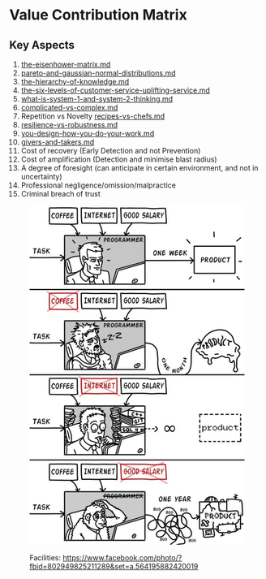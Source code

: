 # Value Contribution Matrix

## Key Aspects

1. [the-eisenhower-matrix.md](the-eisenhower-matrix.md "mention")
2. [pareto-and-gaussian-normal-distributions.md](pareto-and-gaussian-normal-distributions.md "mention")
3. [the-hierarchy-of-knowledge.md](the-hierarchy-of-knowledge.md "mention")
4. [the-six-levels-of-customer-service-uplifting-service.md](the-six-levels-of-customer-service-uplifting-service.md "mention")
5. [what-is-system-1-and-system-2-thinking.md](what-is-system-1-and-system-2-thinking.md "mention")
6. [complicated-vs-complex.md](complicated-vs-complex.md "mention")
7. Repetition vs Novelty [recipes-vs-chefs.md](recipes-vs-chefs.md "mention")
8. [resilience-vs-robustness.md](resilience-vs-robustness.md "mention")
9. [you-design-how-you-do-your-work.md](you-design-how-you-do-your-work.md "mention")
10. [givers-and-takers.md](givers-and-takers.md "mention")
11. Cost of recovery (Early Detection and not Prevention)
12. Cost of amplification (Detection and minimise blast radius)
13. A degree of foresight (can anticipate in certain environment, and not in uncertainty)
14. Professional negligence/omission/malpractice&#x20;
15. Criminal breach of trust

<figure><img src="../../../../.gitbook/assets/incentives.jpg" alt="Facility "><figcaption><p>Facilities: <a href="https://www.facebook.com/photo/?fbid=802949825211289&#x26;set=a.564195882420019">https://www.facebook.com/photo/?fbid=802949825211289&#x26;set=a.564195882420019</a></p></figcaption></figure>


